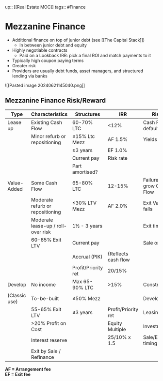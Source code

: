 up:: [[Real Estate MOC]]
tags:: #Finance 
# Mezzanine Finance
- Additional finance on top of junior debt (see [[The Capital Stack]])
	- In between junior debt and equity
- Highly negotiable contracts
	- Paid on a Lookback IRR: pick a final ROI and match payments to it
- Typically high coupon paying terms
- Greater risk
- Providers are usually debt funds, asset managers, and structured lending via banks

![[Pasted image 20240621145040.png]]

## Mezzanine Finance Risk/Reward

| Type           | Characteristics                                   | Structures                                               | IRR                 | Risks                            |
|----------------|---------------------------------------------------|----------------------------------------------------------|---------------------|----------------------------------|
| Lease up       | Existing Cash Flow                                | 60-70% LTC                                               | <12%                | Cash Flow default                |
|                | Minor refurb or repositioning                     | ≤15% Ltc Mezz                                            | AF 1.5%             | Yields soften                    |
|                |                                                   | ≥3 years                                                 | EF 1.0%             |                                  |
|                |                                                   | Current pay                                              | Risk rate           |                                  |
|                |                                                   | Part amortised?                                          |                     |                                  |
| Value-Added    | Some Cash Flow                                    | 65-80% LTC                                               | 12-15%              | Failure to grow Cash Flow        |
|                | Moderate refurb or repositioning                  | ≤30% LTV Mezz                                            | AF 2.0%             | Exit Value falls                 |
|                | Moderate lease-up / roll-over risk                | 1½ - 3 years                                             |                     | Exit timing                      |
|                | 60-65% Exit LTV                                    | Current pay                                              |                     | Sale or Refin                    |
|                |                                                   | Accrual (PIK)                                            | {Reflects cash flow|                                  |
|                |                                                   | Profit/Priority ret                                       | 20/15%              |                                  |
| Develop        | No income                                         | Max 65-90% LTC                                           | >15%                | Construction                     |
| (Classic use)  | To-be-built                                       | ≤50% Mezz                                                |                     | Development                      |
|                | 55-65% Exit LTV                                    | ≤3 years                                                 | Profit/Priority ret | Leasing                          |
|                | >20% Profit on Cost                                |                                                          | Equity Multiple     | Investment                       |
|                | Interest reserve                                  |                                                          | 25/10% x 1.5        | Sale/Exit timing                 |
|                | Exit by Sale / Refinance                          |                                                          |                     |                                  |

**AF = Arrangement fee**  
**EF = Exit fee**